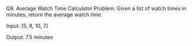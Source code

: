 Q9. Average Watch Time Calculator
Problem:
Given a list of watch times in minutes, return the average watch time.

Input:
[5, 8, 10, 7]

Output:
7.5 minutes